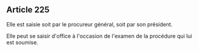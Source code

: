 Article 225
----
Elle est saisie soit par le procureur général, soit par son président.

Elle peut se saisir d'office à l'occasion de l'examen de la procédure qui lui
est soumise.
